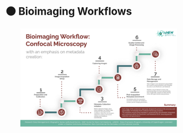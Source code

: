# 🟠 Bioimaging Workflows



<div data-full-width="true">

<figure><img src="../.gitbook/assets/Bioimaging Workflow.jpg" alt=""><figcaption></figcaption></figure>

</div>
